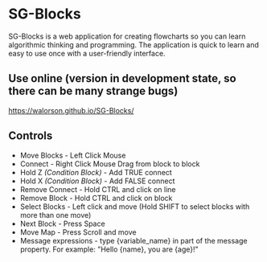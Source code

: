 # SG-Blocks

SG-Blocks is a web application for creating flowcharts so you can learn algorithmic thinking and programming. The application is quick to learn and easy to use once with a user-friendly interface.

## Use online (version in development state, so there can be many strange bugs)
https://walorson.github.io/SG-Blocks/

## Controls
* Move Blocks - Left Click Mouse
* Connect - Right Click Mouse Drag from block to block
* Hold Z *(Condition Block)* - Add TRUE connect
* Hold X *(Condition Block)* - Add FALSE connect
* Remove Connect - Hold CTRL and click on line
* Remove Block - Hold CTRL and click on block
* Select Blocks - Left click and move (Hold SHIFT to select blocks with more than one move)
* Next Block - Press Space
* Move Map - Press Scroll and move
* Message expressions - type {variable_name} in part of the message property. For example:  "Hello {name}, you are {age}!"
